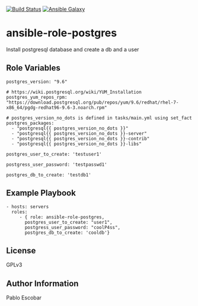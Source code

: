 [![Build Status](https://travis-ci.org/pescobar/ansible-role-postgres.svg?branch=master)](https://travis-ci.org/pescobar/ansible-role-postgres)
[![Ansible Galaxy](https://img.shields.io/badge/galaxy-pescobar.postgres-blue.svg)](https://galaxy.ansible.com/pescobar/postgres)

ansible-role-postgres
=========

Install postgresql database and create a db and a user

Role Variables
--------------
```
postgres_version: "9.6"

# https://wiki.postgresql.org/wiki/YUM_Installation
postgres_yum_repos_rpm: "https://download.postgresql.org/pub/repos/yum/9.6/redhat/rhel-7-x86_64/pgdg-redhat96-9.6-3.noarch.rpm"

# postgres_version_no_dots is defined in tasks/main.yml using set_fact
postgres_packages:
  - "postgresql{{ postgres_version_no_dots }}"
  - "postgresql{{ postgres_version_no_dots }}-server"
  - "postgresql{{ postgres_version_no_dots }}-contrib"
  - "postgresql{{ postgres_version_no_dots }}-libs"

postgres_user_to_create: 'testuser1'

postgress_user_password: 'testpasswd1'

postgres_db_to_create: 'testdb1'
```

Example Playbook
----------------

    - hosts: servers
      roles:
         - { role: ansible-role-postgres,
	 	   postgres_user_to_create: "user1",
		   postgress_user_password: "coolP4ss",
		   postgres_db_to_create: 'cooldb'}

License
-------

GPLv3

Author Information
------------------

Pablo Escobar
